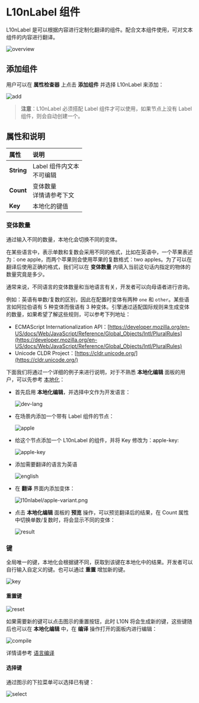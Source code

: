 # L10nLabel 组件

L10nLabel 是可以根据内容进行定制化翻译的组件。配合文本组件使用，可对文本组件的内容进行翻译。

![overview](l10nlabel/overview.png)

## 添加组件

用户可以在 **属性检查器** 上点击 **添加组件** 并选择 L10nLabel 来添加：

![add](l10nlabel/add.png)

> **注意**：L10nLabel 必须搭配 Label 组件才可以使用，如果节点上没有 Label 组件，则会自动创建一个。

## 属性和说明

| 属性 | 说明 |
| :-- | :-- |
| **String** | Label 组件内文本 <br> 不可编辑|
| **Count** | 变体数量 <br> 详情请参考下文 |
| **Key** | 本地化的键值 |

### 变体数量

通过输入不同的数量，本地化会切换不同的变体。

在某些语言中，表示单数和复数会采用不同的格式，比如在英语中，一个苹果表述为：one apple，而两个苹果则会使用苹果的复数格式：two apples。为了可以在翻译后使用正确的格式，我们可以在 **变体数量** 内填入当前这句话内指定的物体的数量究竟是多少。

通常来说，不同语言的变体数量和当地语言有关，开发者可以向母语者进行咨询。

例如：英语有单数/复数的区别，因此在配置时变体有两种 `one` 和 `other`。某些语言如阿拉伯语有 5 种变体而俄语有 3 种变体。引擎通过适配国际规则来生成变体的数量，如果希望了解这些规则，可以参考下列地址：

- ECMAScript Internationalization API：[https://developer.mozilla.org/en-US/docs/Web/JavaScript/Reference/Global_Objects/Intl/PluralRules](https://developer.mozilla.org/en-US/docs/Web/JavaScript/Reference/Global_Objects/Intl/PluralRules)
- Unicode CLDR Project：[https://cldr.unicode.org/](https://cldr.unicode.org/)

下面我们将通过一个详细的例子来进行说明，对于不熟悉 **本地化编辑** 面板的用户，可以先参考 [本地化](./overview.md)：

- 首先启用 **本地化编辑**，并选择中文作为开发语言：

    ![dev-lang](l10nlabel/dev-lang.png)

- 在场景内添加一个带有 Label 组件的节点：

    ![apple](l10nlabel/pingguo.png)

- 给这个节点添加一个 L10nLabel 的组件，并将 Key 修改为：apple-key:

    ![apple-key](l10nlabel/apple-key.png)

- 添加需要翻译的语言为英语

    ![english](l10nlabel/english.png)

- 在 **翻译** 界面内添加变体：

    ![l10nlabel/apple-variant.png](l10nlabel/apple-variant.png)

- 点击 **本地化编辑** 面板的 **预览** 操作，可以预览翻译后的结果，在 Count 属性中切换单数/复数时，将会显示不同的变体：

    ![result](l10nlabel/variant-result.gif)

### 键

全局唯一的键，本地化会根据键不同，获取到该键在本地化中的结果。开发者可以自行输入自定义的键。也可以通过 **重置** 增加新的键。

![key](l10nlabel/key-prop.png)

#### 重置键

![reset](l10nlabel/reset-key.png)

如果需要新的键可以点击图示的重置按钮，此时 L10N 将会生成新的键，这些键随后也可以在 **本地化编辑** 中，在 **编译** 操作打开的面板内进行编辑：

![compile](l10nlabel/compile.png)

详情请参考 [语言编译](compile-language.md)

#### 选择键

通过图示的下拉菜单可以选择已有键：

![select](l10nlabel/select-key.png)
